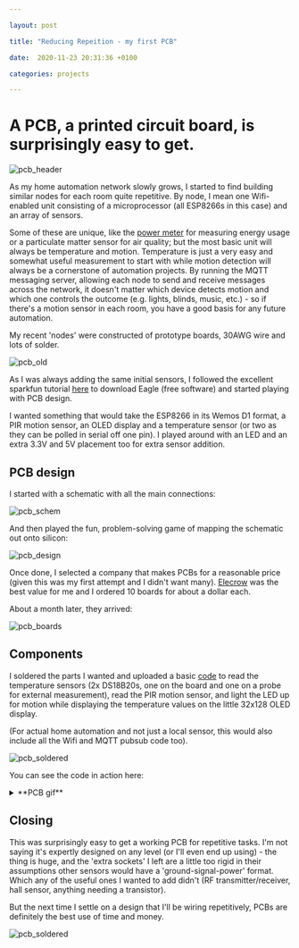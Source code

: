```yaml
---

layout: post

title: "Reducing Repeition - my first PCB"

date:  2020-11-23 20:31:36 +0100

categories: projects

---
```

# A PCB, a printed circuit board, is surprisingly easy to get.

![pcb_header](/images/pcb_2.jpeg)

As my home automation network slowly grows, I started to find building similar nodes for each room quite repetitive. By node, I mean one Wifi-enabled unit consisting of a microprocessor (all ESP8266s in this case) and an array of sensors.

Some of these are unique, like the [power meter](https://optimalprimate.github.io/projects/2020/11/06/smart-power-meter.html) for measuring energy usage or a particulate matter sensor for air quality; but the most basic unit will always be temperature and motion. Temperature is just a very easy and somewhat useful measurement to start with while motion detection will always be a cornerstone of automation projects. By running the MQTT messaging server, allowing each node to send and receive messages across the network, it doesn't matter which device detects motion and which one controls the outcome (e.g. lights, blinds, music, etc.) - so if there's a motion sensor in each room, you have a good basis for any future automation.

My recent 'nodes' were constructed of prototype boards, 30AWG wire and lots of solder.

![pcb_old](/images/pcb_manual)

As I was always adding the same initial sensors, I followed the excellent sparkfun tutorial [here](https://learn.sparkfun.com/tutorials/using-eagle-board-layout/all) to download Eagle (free software) and started playing with PCB design.

I wanted something that would take the ESP8266 in its Wemos D1 format, a PIR motion sensor, an OLED display and a temperature sensor (or two as they can be polled in serial off one pin). I played around with an LED and an extra 3.3V and 5V placement too for extra sensor addition.

## PCB design

I started with a schematic with all the main connections:

![pcb_schem](/images/pcb_schem.JPG)

And then played the fun, problem-solving game of mapping the schematic out onto silicon:

![pcb_design](/images/pcb_layout.JPG)

Once done, I selected a company that makes PCBs for a reasonable price (given this was my first attempt and I didn't want many). [Elecrow](https://www.elecrow.com/pcb-manufacturing.html) was the best value for me and I ordered 10 boards for about a dollar each.

About a month later, they arrived:

![pcb_boards](/images/pcb_mix.jpeg)



## Components

I soldered the parts I wanted and uploaded a basic [code](https://github.com/optimalprimate/pcb_multisensor/blob/main/PCB_node.ino) to read the temperature sensors (2x DS18B20s, one on the board and one on a probe for external measurement), read the PIR motion sensor, and light the LED up for motion while displaying the temperature values on the little 32x128 OLED display. 

(For actual home automation and not just a local sensor, this would also include all the Wifi and MQTT pubsub code too).

![pcb_soldered](images/pcb_3.jpeg)

You can see the code in action here:

<details>
  <summary>**PCB gif**</summary>
  
<img src="/images/pcb.gif">
</details>

## Closing

This was surprisingly easy to get a working PCB for repetitive tasks. I'm not saying it's expertly designed on any level (or I'll even end up using) - the thing is huge, and the 'extra sockets' I left are a little too rigid in their assumptions other sensors would have a 'ground-signal-power' format. Which any of the useful ones I wanted to add didn't (RF transmitter/receiver, hall sensor, anything needing a transistor).

But the next time I settle on a design that I'll be wiring repetitively, PCBs are definitely the best use of time and money.

![pcb_soldered](/images/pcb_4.jpeg)

